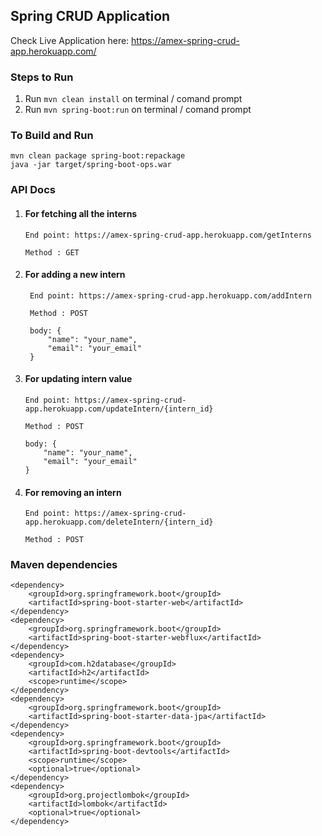 ## Spring CRUD Application

Check Live Application here: https://amex-spring-crud-app.herokuapp.com/

### Steps to Run

1. Run `mvn clean install` on terminal / comand prompt
2. Run `mvn spring-boot:run` on terminal / comand prompt

### To Build and Run
```
mvn clean package spring-boot:repackage
java -jar target/spring-boot-ops.war
```

### API Docs

1. #### For fetching all the interns
    
    ```
    End point: https://amex-spring-crud-app.herokuapp.com/getInterns

    Method : GET
    ```

2. #### For adding a new intern

   ``` 
    End point: https://amex-spring-crud-app.herokuapp.com/addIntern

    Method : POST

    body: {
        "name": "your_name",
        "email": "your_email"
    }
    ```

3. #### For updating intern value

    ```
    End point: https://amex-spring-crud-app.herokuapp.com/updateIntern/{intern_id}

    Method : POST

    body: {
        "name": "your_name",
        "email": "your_email"
    }
    ```

4. #### For removing an intern

    ```
    End point: https://amex-spring-crud-app.herokuapp.com/deleteIntern/{intern_id}

    Method : POST
    ```

### Maven dependencies

```
<dependency>
    <groupId>org.springframework.boot</groupId>
    <artifactId>spring-boot-starter-web</artifactId>
</dependency>
<dependency>
    <groupId>org.springframework.boot</groupId>
    <artifactId>spring-boot-starter-webflux</artifactId>
</dependency>
<dependency>
    <groupId>com.h2database</groupId>
    <artifactId>h2</artifactId>
    <scope>runtime</scope>
</dependency>
<dependency>
    <groupId>org.springframework.boot</groupId>
    <artifactId>spring-boot-starter-data-jpa</artifactId>
</dependency>
<dependency>
    <groupId>org.springframework.boot</groupId>
    <artifactId>spring-boot-devtools</artifactId>
    <scope>runtime</scope>
    <optional>true</optional>
</dependency>
<dependency>
    <groupId>org.projectlombok</groupId>
    <artifactId>lombok</artifactId>
    <optional>true</optional>
</dependency>
```
